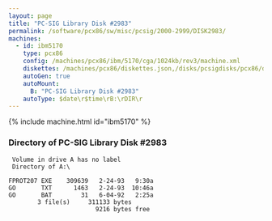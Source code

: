 ```yaml
---
layout: page
title: "PC-SIG Library Disk #2983"
permalink: /software/pcx86/sw/misc/pcsig/2000-2999/DISK2983/
machines:
  - id: ibm5170
    type: pcx86
    config: /machines/pcx86/ibm/5170/cga/1024kb/rev3/machine.xml
    diskettes: /machines/pcx86/diskettes.json,/disks/pcsigdisks/pcx86/diskettes.json
    autoGen: true
    autoMount:
      B: "PC-SIG Library Disk #2983"
    autoType: $date\r$time\rB:\rDIR\r
---
```


{% include machine.html id="ibm5170" %}

### Directory of PC-SIG Library Disk #2983

     Volume in drive A has no label
     Directory of A:\

    FPROT207 EXE    309639   2-24-93   9:30a
    GO       TXT      1463   2-24-93  10:46a
    GO       BAT        31   6-04-92   2:25a
            3 file(s)     311133 bytes
                            9216 bytes free

